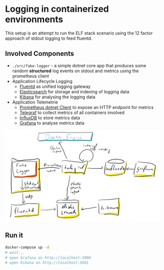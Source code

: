 # Logging in containerized environments

This setup is an attempt to run the ELF stack scenario using the 12 factor approach of stdout logging to feed fluentd.

## Involved Components

- `./src/fake-logger` - a simple dotnet core app that produces some random **structured** log events on stdout and metrics using the prometheus client
- Application Lifecycle Logging
  - [Fluentd](https://www.fluentd.org/) as unified logging gateway
  - [Elasticsearch](https://www.elastic.co/products/elasticsearch) for storage and indexing of logging data
  - [Kibana](https://www.elastic.co/products/kibana) for analysing the logging data
- Application Telemetrie
  - [Prometheus dotnet Client](https://github.com/prometheus-net/prometheus-net) to expose an HTTP endpoint for metrics
  - [Telegraf](https://www.influxdata.com/time-series-platform/telegraf/) to collect metrics of all containers involved
  - [InfluxDB](https://www.influxdata.com/time-series-platform/influxdb/) to store metrics data
  - [Grafana](https://grafana.com/) to analyse metrics data

![Containers](containers.png)

## Run it

```bash
docker-compose up -d
# wait...
# open Grafana on http://localhost:3000
# open Kibana on http://localhost:5601
```
